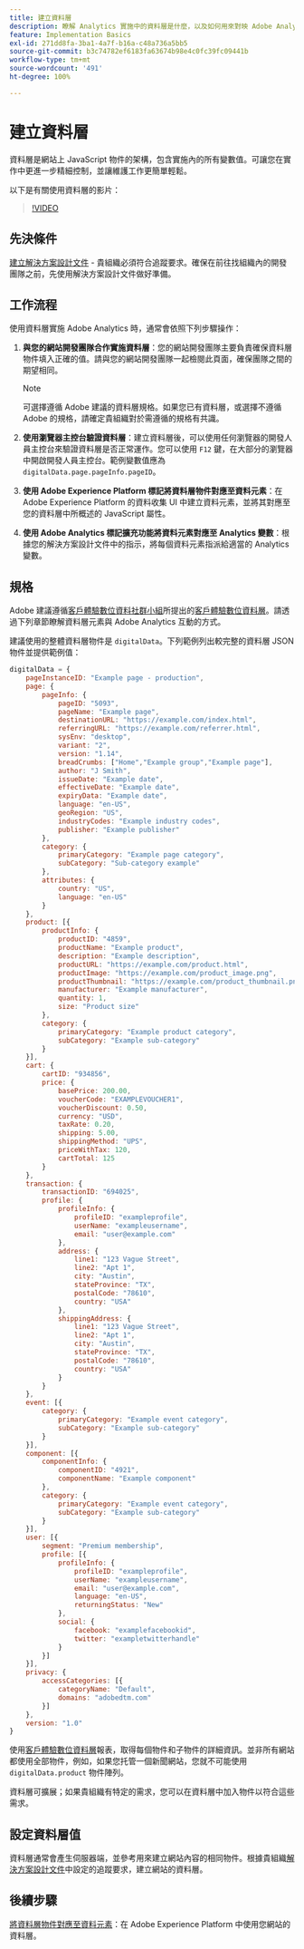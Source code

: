```yaml
---
title: 建立資料層
description: 瞭解 Analytics 實施中的資料層是什麼，以及如何用來對映 Adobe Analytics 中的變數。
feature: Implementation Basics
exl-id: 271dd8fa-3ba1-4a7f-b16a-c48a736a5bb5
source-git-commit: b3c74782ef6183fa63674b98e4c0fc39fc09441b
workflow-type: tm+mt
source-wordcount: '491'
ht-degree: 100%

---
```


# 建立資料層

資料層是網站上 JavaScript 物件的架構，包含實施內的所有變數值。可讓您在實作中更進一步精細控制，並讓維護工作更簡單輕鬆。

以下是有關使用資料層的影片：

>[!VIDEO](https://video.tv.adobe.com/v/28775/?quality=12)

## 先決條件

[建立解決方案設計文件](solution-design.md) - 貴組織必須符合追蹤要求。確保在前往找組織內的開發團隊之前，先使用解決方案設計文件做好準備。

## 工作流程

使用資料層實施 Adobe Analytics 時，通常會依照下列步驟操作：

1. **與您的網站開發團隊合作實施資料層**：您的網站開發團隊主要負責確保資料層物件填入正確的值。請與您的網站開發團隊一起檢閱此頁面，確保團隊之間的期望相同。

   >[!NOTE]
   >
   > 可選擇遵循 Adobe 建議的資料層規格。如果您已有資料層，或選擇不遵循 Adobe 的規格，請確定貴組織對於需遵循的規格有共識。
1. **使用瀏覽器主控台驗證資料層**：建立資料層後，可以使用任何瀏覽器的開發人員主控台來驗證資料層是否正常運作。您可以使用 `F12` 鍵，在大部分的瀏覽器中開啟開發人員主控台。範例變數值應為 `digitalData.page.pageInfo.pageID`。
1. **使用 Adobe Experience Platform 標記將資料層物件對應至資料元素**：在 Adobe Experience Platform 的資料收集 UI 中建立資料元素，並將其對應至您的資料層中所概述的 JavaScript 屬性。
1. **使用 Adobe Analytics 標記擴充功能將資料元素對應至 Analytics 變數**：根據您的解決方案設計文件中的指示，將每個資料元素指派給適當的 Analytics 變數。

## 規格

Adobe 建議遵循[客戶體驗數位資料社群小組](https://www.w3.org/community/custexpdata/)所提出的[客戶體驗數位資料層](https://www.w3.org/2013/12/ceddl-201312.pdf)。請透過下列章節瞭解資料層元素與 Adobe Analytics 互動的方式。

建議使用的整體資料層物件是 `digitalData`。下列範例列出較完整的資料層 JSON 物件並提供範例值：

```js
digitalData = {
    pageInstanceID: "Example page - production",
    page: {
        pageInfo: {
            pageID: "5093",
            pageName: "Example page",
            destinationURL: "https://example.com/index.html",
            referringURL: "https://example.com/referrer.html",
            sysEnv: "desktop",
            variant: "2",
            version: "1.14",
            breadCrumbs: ["Home","Example group","Example page"],
            author: "J Smith",
            issueDate: "Example date",
            effectiveDate: "Example date",
            expiryData: "Example date",
            language: "en-US",
            geoRegion: "US",
            industryCodes: "Example industry codes",
            publisher: "Example publisher"
        },
        category: {
            primaryCategory: "Example page category",
            subCategory: "Sub-category example"
        },
        attributes: {
            country: "US",
            language: "en-US"
        }
    },
    product: [{
        productInfo: {
            productID: "4859",
            productName: "Example product",
            description: "Example description",
            productURL: "https://example.com/product.html",
            productImage: "https://example.com/product_image.png",
            productThumbnail: "https://example.com/product_thumbnail.png",
            manufacturer: "Example manufacturer",
            quantity: 1,
            size: "Product size"
        },
        category: {
            primaryCategory: "Example product category",
            subCategory: "Example sub-category"
        }
    }],
    cart: {
        cartID: "934856",
        price: {
            basePrice: 200.00,
            voucherCode: "EXAMPLEVOUCHER1",
            voucherDiscount: 0.50,
            currency: "USD",
            taxRate: 0.20,
            shipping: 5.00,
            shippingMethod: "UPS",
            priceWithTax: 120,
            cartTotal: 125
        }
    },
    transaction: {
        transactionID: "694025",
        profile: {
            profileInfo: {
                profileID: "exampleprofile",
                userName: "exampleusername",
                email: "user@example.com"
            },
            address: {
                line1: "123 Vague Street",
                line2: "Apt 1",
                city: "Austin",
                stateProvince: "TX",
                postalCode: "78610",
                country: "USA"
            },
            shippingAddress: {
                line1: "123 Vague Street",
                line2: "Apt 1",
                city: "Austin",
                stateProvince: "TX",
                postalCode: "78610",
                country: "USA"
            }
        }
    },
    event: [{
        category: {
            primaryCategory: "Example event category",
            subCategory: "Example sub-category"
        }
    }],
    component: [{
        componentInfo: {
            componentID: "4921",
            componentName: "Example component"
        },
        category: {
            primaryCategory: "Example event category",
            subCategory: "Example sub-category"
        }
    }],
    user: [{
        segment: "Premium membership",
        profile: [{
            profileInfo: {
                profileID: "exampleprofile",
                userName: "exampleusername",
                email: "user@example.com",
                language: "en-US",
                returningStatus: "New"
            },
            social: {
                facebook: "examplefacebookid",
                twitter: "exampletwitterhandle"
            }
        }]
    }],
    privacy: {
        accessCategories: [{
            categoryName: "Default",
            domains: "adobedtm.com"
        }]
    },
    version: "1.0"
}
```

使用[客戶體驗數位資料層](https://www.w3.org/2013/12/ceddl-201312.pdf)報表，取得每個物件和子物件的詳細資訊。並非所有網站都使用全部物件，例如，如果您托管一個新聞網站，您就不可能使用 `digitalData.product` 物件陣列。

資料層可擴展；如果貴組織有特定的需求，您可以在資料層中加入物件以符合這些需求。

## 設定資料層值

資料層通常會產生伺服器端，並參考用來建立網站內容的相同物件。根據貴組織[解決方案設計文件](solution-design.md)中設定的追蹤要求，建立網站的資料層。

## 後續步驟

[將資料層物件對應至資料元素](../launch/layer-to-elements.md)：在 Adobe Experience Platform 中使用您網站的資料層。

